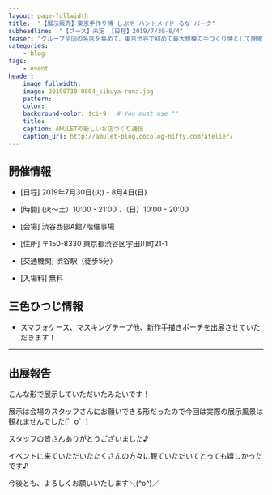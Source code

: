 ```yaml
---
layout: page-fullwidth
title:  "【展示販売】東京手作り博 しぶや ハンドメイド るな パーク"
subheadline:  "【ブース】未定 【日程】2019/7/30-8/4"
teaser: "グループ全国の名店を集めて、東京渋谷で初めて最大規模の手づくり博として開催した「宝飾の街/人形の国/動物の森」今年は会期を前半後半２期に拡げ５００の作家さん、グループ、お店が参加都心エリア最大の手づくり博としてハチ公から２分。渋谷西武百貨店Ａ館７階の催事場全フロアを使い開催が決まりました♪"
categories:
    - blog
tags:
    - event
header:
    image_fullwidth:
    image: 20190730-0804_sibuya-runa.jpg
    pattern:
    color:
    background-color: $ci-9   # You must use ""
    title:
    caption: AMULETの新しいお店づくり通信
    caption_url: http://amulet-blog.cocolog-nifty.com/atelier/
---
```


## 開催情報


* [日程] 2019年7月30日(火) - 8月4日(日) 

* [時間] (火～土）10:00 - 21:00 、（日）10:00 - 20:00

* [会場] 渋谷西部A館7階催事場

* [住所] 〒150-8330 東京都渋谷区宇田川町21-1

* [交通機関] 渋谷駅（徒歩5分）

* [入場料] 無料


## 三色ひつじ情報

* スマフォケース、マスキングテープ他、新作手描きポーチを出展させていただきます！

---

## 出展報告

こんな形で展示していただいたみたいです！

展示は会場のスタッフさんにお願いできる形だったので今回は実際の展示風景は観れませんでした(゜o゜)

スタッフの皆さんありがとうございました♪

イベントに来ていただいたたくさんの方々に観ていただいてとっても嬉しかったです♪

今後とも、よろしくお願いいたします＼(^o^)／